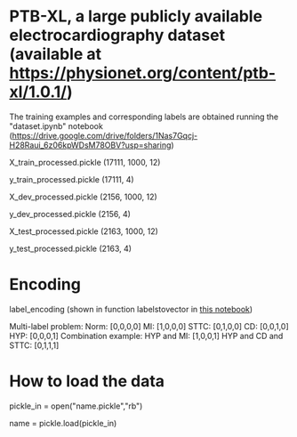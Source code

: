 # PTB-XL, a large publicly available electrocardiography dataset (available at https://physionet.org/content/ptb-xl/1.0.1/) 
 
The training examples and corresponding labels are obtained running the "dataset.ipynb" notebook (https://drive.google.com/drive/folders/1Nas7Gqcj-H28Raui_6z06kpWDsM78OBV?usp=sharing)
 
X_train_processed.pickle (17111, 1000, 12)

y_train_processed.pickle (17111, 4)

X_dev_processed.pickle (2156, 1000, 12)

y_dev_processed.pickle (2156, 4)
 
X_test_processed.pickle (2163, 1000, 12)

y_test_processed.pickle (2163, 4)
 
 
# Encoding 

label_encoding (shown in function labelstovector in [this notebook](https://github.com/HemaxiN/DL_ECG_Classification/blob/main/Dataset/dataset.ipynb))

Multi-label problem:
Norm: [0,0,0,0]
MI: [1,0,0,0]
STTC: [0,1,0,0]
CD: [0,0,1,0]
HYP: [0,0,0,1]
Combination example:
HYP and MI: [1,0,0,1]
HYP and CD and STTC: [0,1,1,1]

# How to load the data 

pickle_in = open("name.pickle","rb") 

name = pickle.load(pickle_in)
